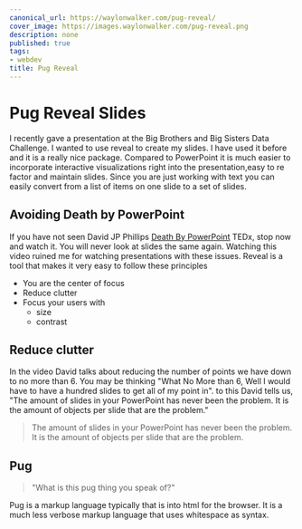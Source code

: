 ```yaml
---
canonical_url: https://waylonwalker.com/pug-reveal/
cover_image: https://images.waylonwalker.com/pug-reveal.png
description: none
published: true
tags:
- webdev
title: Pug Reveal
---
```


# Pug Reveal Slides

I recently gave a presentation at the Big Brothers and Big Sisters Data Challenge.  I wanted to use reveal to create my slides.  I have used it before and it is a really nice package.  Compared to PowerPoint it is much easier to incorporate interactive visualizations right into the presentation,easy to re factor and maintain slides.  Since you are just working with text you can easily convert from a list of items on one slide to a set of slides.

## Avoiding Death by PowerPoint

If you have not seen David JP Phillips [Death By PowerPoint](https://www.youtube.com/watch?v=Iwpi1Lm6dFo)  TEDx, stop now and watch it.  You will never look at slides the same again.  Watching this video ruined me for watching presentations with these issues.  Reveal is a tool that makes it very easy to follow these principles

* You are the center of focus
* Reduce clutter
* Focus your users with
    * size
    * contrast

## Reduce clutter

In the video David talks about reducing the number of points we have down to no more than 6. You may be thinking "What No More than 6, Well I would have to have a hundred slides to get all of my point in".  to this David tells us, "The amount of slides in your PowerPoint has never been the problem. It is the amount of objects per slide that are the problem."

>The amount of slides in your PowerPoint has never been the problem. It is the amount of objects per slide that are the problem.

## Pug


>"What is this pug thing you speak of?"

Pug is a markup language typically that is into html for the browser.  It is a much less verbose markup language that uses whitespace as syntax.